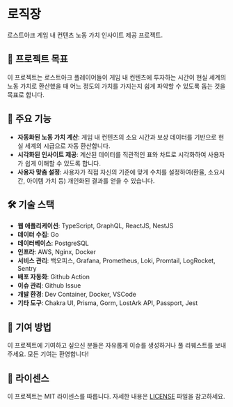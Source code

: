 # 로직장

로스트아크 게임 내 컨텐츠 노동 가치 인사이트 제공 프로젝트.

## 📌 프로젝트 목표

이 프로젝트는 로스트아크 플레이어들이 게임 내 컨텐츠에 투자하는 시간이 현실 세계의 노동 가치로 환산했을 때 어느 정도의 가치를 가지는지 쉽게 파악할 수 있도록 돕는 것을 목표로 합니다.

## 🚀 주요 기능

- **자동화된 노동 가치 계산**: 게임 내 컨텐츠의 소요 시간과 보상 데이터를 기반으로 현실 세계의 시급으로 자동 환산합니다.
- **시각화된 인사이트 제공**: 계산된 데이터를 직관적인 표와 차트로 시각화하여 사용자가 쉽게 이해할 수 있도록 합니다.
- **사용자 맞춤 설정**: 사용자가 직접 자신의 기준에 맞게 수치를 설정하여(환율, 소요시간, 아이템 가치 등) 개인화된 결과를 얻을 수 있습니다.

## 🛠️ 기술 스택

- **웹 애플리케이션**: TypeScript, GraphQL, ReactJS, NestJS
- **데이터 수집**: Go
- **데이터베이스**: PostgreSQL
- **인프라**: AWS, Nginx, Docker
- **서비스 관리**: 백오피스, Grafana, Prometheus, Loki, Promtail, LogRocket, Sentry
- **배포 자동화**: Github Action
- **이슈 관리**: Github Issue
- **개발 환경**: Dev Container, Docker, VSCode
- **기타 도구**: Chakra UI, Prisma, Gorm, LostArk API, Passport, Jest

## 🤝 기여 방법

이 프로젝트에 기여하고 싶으신 분들은 자유롭게 이슈를 생성하거나 풀 리퀘스트를 보내주세요. 모든 기여는 환영합니다!

## 📄 라이센스

이 프로젝트는 MIT 라이센스를 따릅니다. 자세한 내용은 [LICENSE](LICENSE) 파일을 참고하세요.
